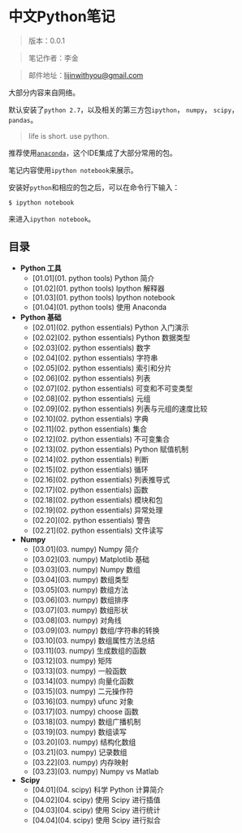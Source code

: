 # 中文Python笔记

> 版本：0.0.1

> 笔记作者：李金

> 邮件地址：lijinwithyou@gmail.com

大部分内容来自网络。

默认安装了`python 2.7`，以及相关的第三方包`ipython`， `numpy`， `scipy`，`pandas`。

> life is short. use python.

推荐使用[`anaconda`](http://www.continuum.io/downloads)，这个IDE集成了大部分常用的包。

笔记内容使用`ipython notebook`来展示。

安装好`python`和相应的包之后，可以在命令行下输入：

```
$ ipython notebook
```
来进入`ipython notebook`。


## 目录

- **Python 工具**
    - [01.01](01. python tools) Python 简介
    - [01.02](01. python tools) Ipython 解释器
    - [01.03](01. python tools) Ipython notebook
    - [01.04](01. python tools) 使用 Anaconda
- **Python 基础**
    - [02.01](02. python essentials) Python 入门演示
    - [02.02](02. python essentials) Python 数据类型
    - [02.03](02. python essentials) 数字
    - [02.04](02. python essentials) 字符串
    - [02.05](02. python essentials) 索引和分片
    - [02.06](02. python essentials) 列表
    - [02.07](02. python essentials) 可变和不可变类型
    - [02.08](02. python essentials) 元组
    - [02.09](02. python essentials) 列表与元组的速度比较
    - [02.10](02. python essentials) 字典
    - [02.11](02. python essentials) 集合
    - [02.12](02. python essentials) 不可变集合
    - [02.13](02. python essentials) Python 赋值机制
    - [02.14](02. python essentials) 判断
    - [02.15](02. python essentials) 循环
    - [02.16](02. python essentials) 列表推导式
    - [02.17](02. python essentials) 函数
    - [02.18](02. python essentials) 模块和包
    - [02.19](02. python essentials) 异常处理
    - [02.20](02. python essentials) 警告
    - [02.21](02. python essentials) 文件读写
- **Numpy**
    - [03.01](03. numpy) Numpy 简介
    - [03.02](03. numpy) Matplotlib 基础
    - [03.03](03. numpy) Numpy 数组
    - [03.04](03. numpy) 数组类型
    - [03.05](03. numpy) 数组方法
    - [03.06](03. numpy) 数组排序
    - [03.07](03. numpy) 数组形状
    - [03.08](03. numpy) 对角线
    - [03.09](03. numpy) 数组/字符串的转换
    - [03.10](03. numpy) 数组属性方法总结
    - [03.11](03. numpy) 生成数组的函数
    - [03.12](03. numpy) 矩阵
    - [03.13](03. numpy) 一般函数
    - [03.14](03. numpy) 向量化函数
    - [03.15](03. numpy) 二元操作符
    - [03.16](03. numpy) ufunc 对象
    - [03.17](03. numpy) choose 函数
    - [03.18](03. numpy) 数组广播机制
    - [03.19](03. numpy) 数组读写
    - [03.20](03. numpy) 结构化数组
    - [03.21](03. numpy) 记录数组
    - [03.22](03. numpy) 内存映射
    - [03.23](03. numpy) Numpy vs Matlab
- **Scipy**
    - [04.01](04. scipy) 科学 Python 计算简介
    - [04.02](04. scipy) 使用 Scipy 进行插值
    - [04.03](04. scipy) 使用 Scipy 进行统计
    - [04.04](04. scipy) 使用 Scipy 进行拟合